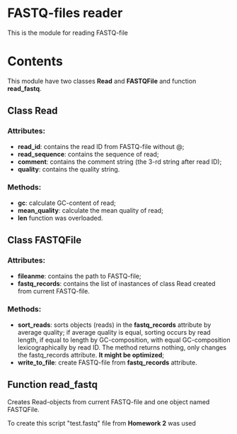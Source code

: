 # FASTQ-files reader
This is the module for reading FASTQ-file

# Contents

This module have two classes **Read** and **FASTQFile** and function **read_fastq**.

## Class **Read**

### Attributes:
- **read_id**: contains the read ID from FASTQ-file without @;
- **read_sequence**: contains the sequence of read;
- **comment**: contains the comment string (the 3-rd string after read ID);
- **quality**: contains the quality string.

### Methods:
- **gc**: calculate GC-content of read;
- **mean_quality**: calculate the mean quality of read;
- **len** function was overloaded.

## Class **FASTQFile**

### Attributes:
- **fileanme**: contains the path to FASTQ-file;
- **fastq_records**: contains the list of inastances of class Read created from current FASTQ-file.

### Methods:
- **sort_reads**: sorts objects (reads) in the **fastq_records** attribute by average quality; if average quality is equal, sorting occurs by read length, if equal to length by GC-composition, with equal GC-composition lexicographically by read ID. The method returns nothing, only changes the fastq_records attribute. **It might be optimized**;
- **write_to_file**: create FASTQ-file from **fastq_records** attribute.

## Function **read_fastq**
Creates Read-objects from current FASTQ-file and one object named FASTQFile.

To create this script "test.fastq" file from **Homework 2** was used

